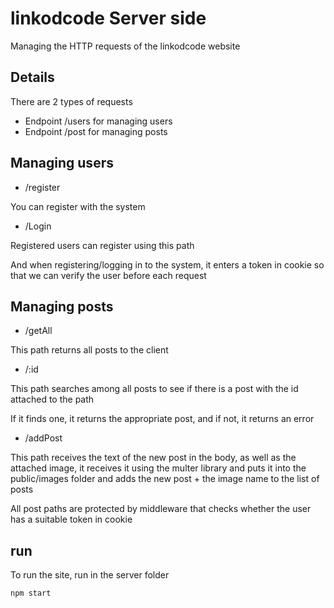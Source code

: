 # linkodcode Server side

Managing the HTTP requests of the linkodcode website

## Details

There are 2 types of requests

* Endpoint /users for managing users
* Endpoint /post for managing posts

## Managing users

* /register

You can register with the system

* /Login

Registered users can register using this path

And when registering/logging in to the system, it enters a token in cookie so that we can verify the user before each request

## Managing posts

* /getAll

This path returns all posts to the client

* /:id

This path searches among all posts to see if there is a post with the id attached to the path

If it finds one, it returns the appropriate post, and if not, it returns an error

* /addPost

This path receives the text of the new post in the body, as well as the attached image, it receives it using the multer library and puts it into the public/images folder
and adds the new post + the image name to the list of posts

All post paths are protected by middleware that checks whether the user has a suitable token in cookie 

## run

To run the site, run in the server folder

```
npm start
```
